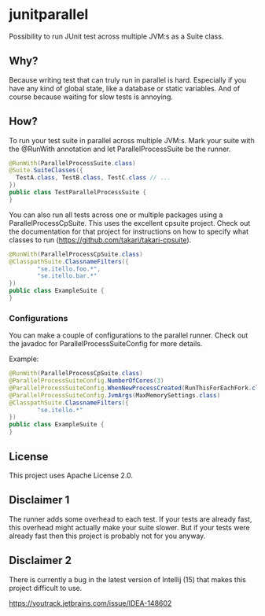 # junitparallel
Possibility to run JUnit test across multiple JVM:s as a Suite class.

## Why?
Because writing test that can truly run in parallel is hard. Especially if you
have any kind of global state, like a database or static variables. And of course
because waiting for slow tests is annoying.

## How?

To run your test suite in parallel across multiple JVM:s. Mark your suite with 
the @RunWith annotation and let ParallelProcessSuite be the runner.
```Java
@RunWith(ParallelProcessSuite.class)
@Suite.SuiteClasses({
  TestA.class, TestB.class, TestC.class // ...
})
public class TestParallelProcessSuite {
}
```

You can also run all tests across one or multiple packages using a ParallelProcessCpSuite. This uses the excellent cpsuite project. Check out the documentation for that project for instructions on how to specify what classes to run (https://github.com/takari/takari-cpsuite). 
```Java
@RunWith(ParallelProcessCpSuite.class)
@ClasspathSuite.ClassnameFilters({
        "se.itello.foo.*",
        "se.itello.bar.*"
})
public class ExampleSuite {
}
```

### Configurations
You can make a couple of configurations to the parallel runner. Check out the javadoc for ParallelProcessSuiteConfig for more details.

Example:
```Java
@RunWith(ParallelProcessCpSuite.class)
@ParallelProcessSuiteConfig.NumberOfCores(3)
@ParallelProcessSuiteConfig.WhenNewProcessCreated(RunThisForEachFork.class)
@ParallelProcessSuiteConfig.JvmArgs(MaxMemorySettings.class)
@ClasspathSuite.ClassnameFilters({
        "se.itello.*"
})
public class ExampleSuite {
}
```

## License
This project uses Apache License 2.0.

## Disclaimer 1
The runner adds some overhead to each test. If your tests are already fast, this overhead might
actually make your suite slower. But if your tests were already fast then this project
is probably not for you anyway.

## Disclaimer 2
There is currently a bug in the latest version of Intellij (15) that makes this project difficult to use.

https://youtrack.jetbrains.com/issue/IDEA-148602
